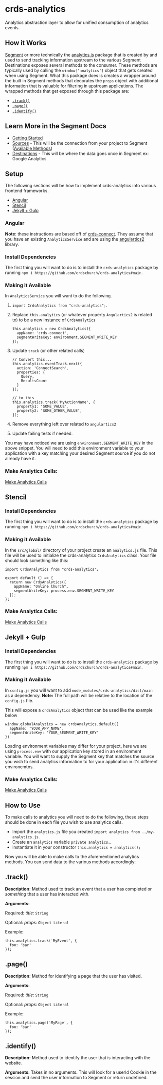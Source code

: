 # crds-analytics

Analytics abstraction layer to allow for unified consumption of analytics events.

## How it Works

[Segment](https://segment.com/) or more technically the [analytics.js](https://segment.com/docs/connections/sources/catalog/libraries/website/javascript/) package that is created by and used to send tracking information upstream to the various Segment Destinations exposes several methods to the consumer. These methods are typically used by calling the `window['analytics']` object that gets created when using Segment.
What this package does is creates a wrapper around the built in Segment methods that decorates the `props` object with additional information that is valuable for filtering in upstream applications. The wrapped methods that get exposed through this package are:

- [`.track()`](#track)
- [`.page()`](#page)
- [`.identify()`](#identify)

## Learn More in the Segment Docs

- [Getting Started](https://segment.com/docs/getting-started/)
- [Sources](https://segment.com/docs/connections/sources/) - This will be the connection from your project to Segment ([Available Methods](https://segment.com/docs/connections/spec/))
- [Destinations](https://segment.com/docs/connections/destinations/) - This will be where the data goes once in Segment ex: Google Analytics

## Setup

The following sections will be how to implement crds-analytics into various frontend frameworks.

- [Angular](#angular)
- [Stencil](#stencil)
- [Jekyll + Gulp](#jekyll--gulp)

### Angular

**Note:** these instructions are based off of [crds-connect](https://github.com/crdschurch/crds-connect). They assume that you have an existing `AnalyticsService` and are using the [angulartics2](https://github.com/angulartics/angulartics2) library.

### Install Dependencies

The first thing you will want to do is to install the `crds-analytics` package by running `npm i https://github.com/crdschurch/crds-analytics#main`.

### Making it Available

In `AnalyticsService` you will want to do the following.

1. `import CrdsAnalytics from "crds-analytics";`.
1. Replace `this.analytics` (or whatever property `Angulartics2` is related to) to be a new instance of `CrdsAnalytics`

   ```
   this.analytics = new CrdsAnalytics({
     appName: 'crds-connect',
     segmentWriteKey: environment.SEGMENT_WRITE_KEY
   });
   ```

1. Update `track` (or other related calls)

   ```
   // Convert this...
   this.analytics.eventTrack.next({
     action: 'ConnectSearch',
     properties: {
       Query,
       ResultsCount
     }
   });

   // to this
   this.analytics.track('MyActionName', {
     property1: 'SOME_VALUE',
     property2: 'SOME_OTHER_VALUE',
   });
   ```

1. Remove everything left over related to `angulartics2`
1. Update failing tests if needed.

You may have noticed we are using `environment.SEGMENT_WRITE_KEY` in the above snippet. You will need to add this environment variable to your application with a key matching your desired Segment source if you do not already have it.

### Make Analytics Calls:

[Make Analytics Calls](#how-to-use)

## Stencil

### Install Dependencies

The first thing you will want to do is to install the `crds-analytics` package by running `npm i https://github.com/crdschurch/crds-analytics#main`.

### Making it Available

In the `src/global/` directory of your project create an `analytics.js` file. This file will be used to initialize the crds-analytics `CrdsAnalytics` class. Your file should look something like this:

```
import CrdsAnalytics from "crds-analytics";

export default () => {
  return new CrdsAnalytics({
    appName: "Online Church",
    segmentWriteKey: process.env.SEGMENT_WRITE_KEY
  });
};
```

### Make Analytics Calls:

[Make Analytics Calls](#how-to-use)

## Jekyll + Gulp

### Install Dependencies

The first thing you will want to do is to install the `crds-analytics` package by running `npm i https://github.com/crdschurch/crds-analytics#main`.

### Making it Available

In `config.js` you will want to add `node_modules/crds-analytics/dist/main` as a dependency. **Note:** The full path will be relative to the location of the `config.js` file.

This will expose a `crdsAnalytics` object that can be used like the example below

```
window.globalAnalytics = new crdsAnalytics.default({
  appName: 'YOUR_APP_NAME',
  segmentWriteKey: 'YOUR_SEGMENT_WRITE_KEY'
})
```

Loading environment variables may differ for your project, here we are using `process.env` with our application key stored in an environment variable. You will want to supply the Segment key that matches the source you wish to send analytics information to for your application in it's different environemtns.

### Make Analytics Calls:

[Make Analytics Calls](#how-to-use)

## How to Use

To make calls to analytics you will need to do the following, these steps should be done in each file you wish to use analytics calls.

- Import the `analytics.js` file you created `import analytics from ../my-analytics.js`.
- Create an `analytics` variable `private analytics;`.
- Instantiate it in your constructor `this.analytics = analytics();`

Now you will be able to make calls to the aforementioned analytics
methods. You can send data to the various methods accordingly:

## .track()

**Description:** Method used to track an event that a user has completed or _something_ that a user has interacted with.

**Arguments:**

Required: _title:_ `String`

Optional: _props:_ `Object Literal`

Example:

```
this.analytics.track('MyEvent', {
  foo: 'bar'
});
```

## .page()

**Description:** Method for identifying a page that the user has visited.

**Arguments:**

Required: _title:_ `String`

Optional: _props:_ `Object Literal`

Example:

```
this.analytics.page('MyPage', {
  foo: 'bar'
});
```

## .identify()

**Description:** Method used to identify the user that is interacting with the website.

**Arguments:**
Takes in no arguments. This will look for a userId Cookie in the session and send the user information to Segment or return undefined.
